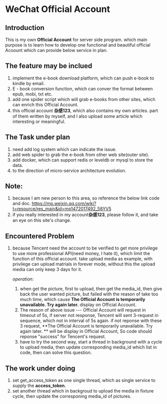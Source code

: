 # WeChat Official Account
## Introduction

This is my own **Official Account** for server side program. which main purpose is to learn how to develop one functional and beautiful official Acoount which can provide below service in plan.

## The feature may be inclued

1. implement the e-book download platform, which can push e-book to kindle by email.
2. E - book conversion function, which can conver the format between epub, mobi, txt etc.
3. add one spider script which will grab e-books from other sites, which can enrich this Official Account.
4. this official account **杂感123**, which also contains my own articles. part of them written by myself, and I also upload some article which interesting or meaningful.

## The Task under plan

1. need add log system which can indicate the issue.
2. add web spider to grab the e-book from other web site(outer site).
3. add docker, which can support redis or leveldb or mysql to store the data. 
4. to the direction of micro-service architecture evolution.


## Note:
1. because I am new person to this area, so reference the below link code and doc.
   https://mp.weixin.qq.com/wiki?t=resource/res_main&id=mp1472017492_58YV5
2. if you really interested in my account**杂感123**, please follow it, and take an eye on this site's change.

## Encountered Problem
1. because Tencent need the account to be verified to get more privilege to use more professional API(need money, I hate it), which limit the function of this official account. take upload media as example, with privilege can upload matrials in forever mode, without this the upload media can only keep 3 days for it.

   *operation:*

   1. when get the picture, first to upload, then get the media_id, then give back the user wanted picture, but failed with the reason of take too much time, which cause **The Official Account is temporarily unavailable. Try again later.** display on Official Account.
   2. The reason of above issue --- Official Account will request in timeout of 5s, if server not response, Tencent will sent 3-request in sequence, which not in interval of 5s again. if not reponse with these 3 request, **The Official Account is temporarily unavailable. Try again later. ** will be display in Official Account, So code should reponse "success" for Tencent's request.
   3. have to try the second way, start a thread in background with a cycle to upload media, then update corresponding media_id which list in code, then can solve this question.

## The work under doing

1. set get_access_token as one single thread, which as single service to supply the **access_token**.
2. set another thread which in backgroud to upload the media in fixture cycle, then update the corresponing media_id of pictures.